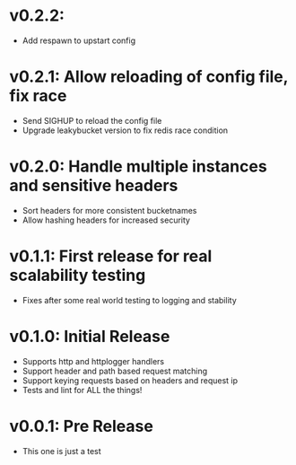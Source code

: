 # v0.2.2:
  - Add respawn to upstart config

# v0.2.1: Allow reloading of config file, fix race
  - Send SIGHUP to reload the config file
  - Upgrade leakybucket version to fix redis race condition

# v0.2.0: Handle multiple instances and sensitive headers
  - Sort headers for more consistent bucketnames
  - Allow hashing headers for increased security

# v0.1.1: First release for real scalability testing
 - Fixes after some real world testing to logging and stability

# v0.1.0: Initial Release
  - Supports http and httplogger handlers
  - Support header and path based request matching
  - Support keying requests based on headers and request ip
  - Tests and lint for ALL the things!

# v0.0.1: Pre Release
  - This one is just a test
